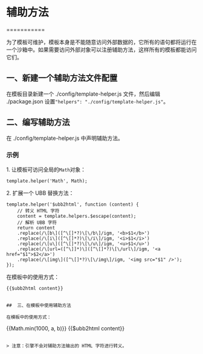 # 辅助方法

===========

为了模板可维护，模板本身是不能随意访问外部数据的，它所有的语句都将运行在一个沙箱中。如果需要访问外部对象可以注册辅助方法，这样所有的模板都能访问它们。

##	一、新建一个辅助方法文件配置

在模板目录新建一个 ./config/template-helper.js 文件，然后编辑 ./package.json 设置``"helpers": "./config/template-helper.js"``。

##	二、编写辅助方法

在 ./config/template-helper.js 中声明辅助方法。

###	示例

1\. 让模板可访问全局的``Math``对象：

```
template.helper('Math', Math);
```

2\.	扩展一个 UBB 替换方法：

```
template.helper('$ubb2html', function (content) {
	// 转义 HTML 字符
	content = template.helpers.$escape(content);
	// 解析 UBB 字符
    return content
    .replace(/\[b\]([^\[]*?)\[\/b\]/igm, '<b>$1</b>')
    .replace(/\[i\]([^\[]*?)\[\/i\]/igm, '<i>$1</i>')
    .replace(/\[u\]([^\[]*?)\[\/u\]/igm, '<u>$1</u>')
    .replace(/\[url=([^\]]*)\]([^\[]*?)\[\/url\]/igm, '<a href="$1">$2</a>')
    .replace(/\[img\]([^\[]*?)\[\/img\]/igm, '<img src="$1" />');
});
```
	
在模板中的使用方式：

	{{$ubb2html content}}
```

##	三、在模板中使用辅助方法
	
在模板中的使用方式：

```
{{Math.min(1000, a, b)}}
{{$ubb2html content}}
```	

> 注意：引擎不会对辅助方法输出的 HTML 字符进行转义。